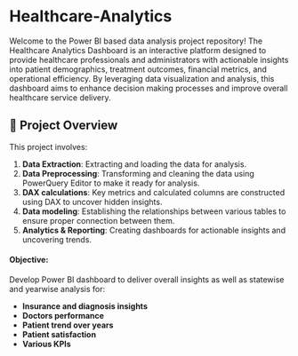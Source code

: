 # Healthcare-Analytics
Welcome to the Power BI based data analysis project repository!
The Healthcare Analytics Dashboard is an interactive platform designed to provide healthcare professionals and administrators with actionable insights into patient demographics, treatment outcomes, financial metrics, and operational efficiency. By leveraging data visualization and analysis, this dashboard aims to enhance decision making processes and improve overall healthcare service delivery.

## 📖 Project Overview

This project involves:

1. **Data Extraction**: Extracting and loading the data for analysis.
2. **Data Preprocessing**: Transforming and cleaning the data using PowerQuery Editor to make it ready for analysis.
3. **DAX calculations**: Key metrics and calculated columns are constructed using DAX to uncover hidden insights.
4. **Data modeling**: Establishing the relationships between various tables to ensure proper connection between them.
5. **Analytics & Reporting**: Creating dashboards for actionable insights and uncovering trends.


#### Objective:
Develop Power BI dashboard to deliver overall insights as well as statewise and yearwise analysis for:
- **Insurance and diagnosis insights**
- **Doctors performance**
- **Patient trend over years**
- **Patient satisfaction**
- **Various KPIs**

